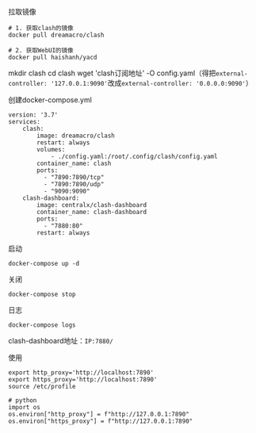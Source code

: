 拉取镜像
```
# 1. 获取clash的镜像
docker pull dreamacro/clash

# 2. 获取WebUI的镜像
docker pull haishanh/yacd
```

mkdir clash
cd clash
wget 'clash订阅地址' -O config.yaml（得把`external-controller: '127.0.0.1:9090'`改成`external-controller: '0.0.0.0:9090'`）

创建docker-compose.yml
```
version: '3.7'
services:
    clash:
        image: dreamacro/clash
        restart: always
        volumes:
            - ./config.yaml:/root/.config/clash/config.yaml
        container_name: clash
        ports:
          - "7890:7890/tcp"
          - "7890:7890/udp"
          - "9090:9090"
    clash-dashboard:
        image: centralx/clash-dashboard
        container_name: clash-dashboard
        ports:
          - "7880:80"
        restart: always
```

启动
```
docker-compose up -d
```
关闭
```
docker-compose stop
```
日志
```
docker-compose logs
```
clash-dashboard地址：`IP:7880/`

使用
```
export http_proxy='http://localhost:7890'
export https_proxy='http://localhost:7890'
source /etc/profile

# python
import os
os.environ["http_proxy"] = f"http://127.0.0.1:7890"
os.environ["https_proxy"] = f"http://127.0.0.1:7890"
```
